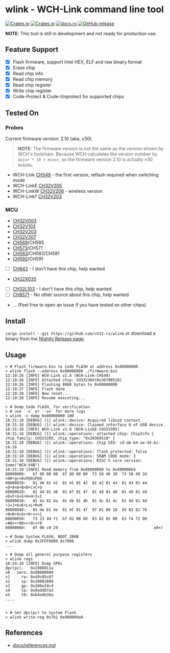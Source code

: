 # wlink - WCH-Link command line tool

[![Crates.io][badge-license]][crates]
[![Crates.io][badge-version]][crates]
[![docs.rs][badge-docsrs]][docsrs]
[![GitHub release][badge-release]][nightly]

[badge-license]: https://img.shields.io/crates/l/wlink?style=for-the-badge
[badge-version]: https://img.shields.io/crates/v/wlink?style=for-the-badge
[badge-docsrs]: https://img.shields.io/docsrs/wlink?style=for-the-badge
[badge-release]: https://img.shields.io/github/v/release/ch32-rs/wlink?include_prereleases&style=for-the-badge
[crates]: https://crates.io/crates/wlink
[docsrs]: https://docs.rs/wlink
[nightly]: https://github.com/ch32-rs/wlink/releases/tag/nightly

**NOTE**: This tool is still in development and not ready for production use.

## Feature Support

- [x] Flash firmware, support Intel HEX, ELF and raw binary format
- [x] Erase chip
- [x] Read chip info
- [x] Read chip memory
- [x] Read chip register
- [x] Write chip register
- [x] Code-Protect & Code-Unprotect for supported chips

## Tested On

### Probes

Current firmware version: 2.10 (aka. v30).

> **NOTE**: The firmware version is not the same as the version shown by WCH's toolchain. Because WCH calculates the version number by `major * 10 + minor`, so the firmware version 2.10 is actually v30 `0x020a`.

- WCH-Link [CH549] - the first version, reflash required when switching mode
- WCH-LinkE [CH32V305][CH32V307]
- WCH-LinkW [CH32V208][CH32V208] - wireless version
- WCH-Link? [CH32V203][CH32V203]

[CH549]: http://www.wch-ic.com/products/CH549.html

### MCU

- [CH32V003]
- [CH32V103]
- [CH32V203]
- [CH32V307]
- [CH569]/CH565
- [CH573]/CH571
- [CH583]/CH582/CH581
- [CH592]/CH591
- [ ] [CH643] - I don't have this chip, help wanted
- [CH32X035]
- [ ] [CH32L103] - I don't have this chip, help wanted
- [ ] [CH8571] - No other source about this chip, help wanted
- ... (Feel free to open an issue if you have tested on other chips)

[CH32V003]: http://www.wch-ic.com/products/CH32V003.html
[CH32V103]: http://www.wch-ic.com/products/CH32V103.html
[CH32V203]: http://www.wch-ic.com/products/CH32V203.html
[CH32V208]: http://www.wch-ic.com/products/CH32V208.html
[CH32V307]: http://www.wch-ic.com/products/CH32V307.html
[CH32X035]: http://www.wch-ic.com/products/CH32X035.html
[CH32L103]: http://www.wch-ic.com/products/CH32L103.html
[CH569]: http://www.wch-ic.com/products/CH569.html
[CH573]: http://www.wch-ic.com/products/CH573.html
[CH583]: http://www.wch-ic.com/products/CH583.html
[CH592]: https://www.wch-ic.com/products/CH592.html
[CH643]: https://www.wch-ic.com/products/CH643.html
[CH8571]: https://www.wch.cn/news/606.html

## Install

`cargo install --git https://github.com/ch32-rs/wlink` or download a binary from the [Nightly Release page](https://github.com/ch32-rs/wlink/releases/tag/nightly).

## Usage

```console
> # Flash firmware.bin to Code FLASH at address 0x08000000
> wlink flash --address 0x08000000 ./firmware.bin
12:10:26 [INFO] WCH-Link v2.8 (WCH-Link-CH549)
12:10:26 [INFO] Attached chip: CH32V30X(0x30700518)
12:10:26 [INFO] Flashing 8068 bytes to 0x08000000
12:10:27 [INFO] Flash done
12:10:28 [INFO] Now reset...
12:10:28 [INFO] Resume executing...

> # Dump Code FLASH, for verification
> # use `-v` or `-vv` for more logs
> wlink -v dump 0x08000000 100
18:31:18 [DEBUG] (1) wlink::device: Acquired libusb context.
18:31:18 [DEBUG] (1) wlink::device: Claimed interface 0 of USB device.
18:31:18 [INFO] WCH-Link v2.8 (WCH-LinkE-CH32V305)
18:31:18 [DEBUG] (1) wlink::operations: attached chip: ChipInfo { chip_family: CH32V20X, chip_type: "0x20360510" }
18:31:18 [DEBUG] (1) wlink::operations: Chip UID: cd-ab-b4-ae-45-bc-c6-16
18:31:18 [DEBUG] (1) wlink::operations: flash protected: false
18:31:18 [DEBUG] (1) wlink::operations: SRAM CODE mode: 3
18:31:18 [DEBUG] (1) wlink::operations: RISC-V core version: Some("WCH-V4B")
18:31:18 [INFO] Read memory from 0x08000000 to 0x08000064
08000000:   b7 00 00 08  67 80 80 00  73 50 40 30  73 50 40 34   ×00•g××0sP@0sP@4
08000010:   81 40 01 41  81 41 01 42  81 42 01 43  81 43 01 44   ×@•A×A•B×B•C×C•D
08000020:   81 44 81 46  01 47 81 47  01 48 81 48  01 49 81 49   ×D×F•G×G•H×H•I×I
08000030:   01 4a 81 4a  01 4b 81 4b  01 4c 81 4c  01 4d 81 4d   •J×J•K×K•L×L•M×M
08000040:   01 4e 81 4e  01 4f 81 4f  97 01 00 18  93 81 81 7b   •N×N•O×O×•0•×××{
08000050:   f3 23 40 f1  b7 02 00 00  93 82 02 00  63 f4 72 00   ×#@××•00××•0c×r0
08000060:   6f 00 c0 29                                          o0×)

> # Dump System FLASH, BOOT_28KB
> wlink dump 0x1FFF8000 0x7000
....

> # Dump all general purpose registers
> wlink regs
16:24:20 [INFO] Dump GPRs
dpc(pc):   0x2000011a
x0   zero: 0x00000000
x1     ra: 0x49c85c07
x2     sp: 0x20002800
x3     gp: 0x206e24c4
x4     tp: 0x9add07a3
x5     t0: 0xb4a9b38a
....


> # Set dpc(pc) to System Flash
> wlink write-reg 0x7b1 0x000009a8
```

## References

- [docs/references.md](docs/references.md)
